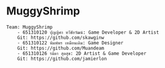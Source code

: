 # MuggyShrimp

    Team: MuggyShrimp
        - 651310120 ปุญญิศา ทวีชัยวัฒน์: Game Developer & 2D Artist
        Git: https://github.com/skawginw
        - 651310122 พิมพ์พร เหมือนเดิม: Game Designer
        Git: https://github.com/Muandeam
        - 651310126 รมิดา สุดสุข: 2D Artist & Game Developer
        Git: https://github.com/jamierlon
